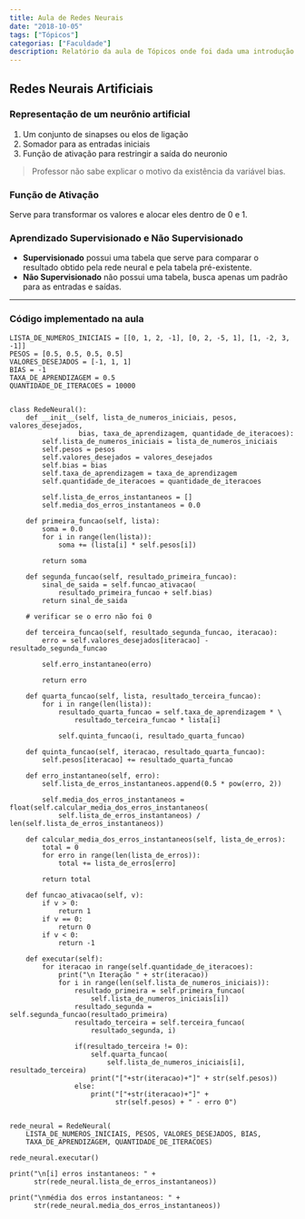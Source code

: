 ```yaml
---
title: Aula de Redes Neurais
date: "2018-10-05"
tags: ["Tópicos"]
categorias: ["Faculdade"]
description: Relatório da aula de Tópicos onde foi dada uma introdução sobre o conceito de redes neurais e uma implementação simples em python
---
```


## Redes Neurais Artificiais

### Representação de um neurônio artificial
1. Um conjunto de sinapses ou elos de ligação
1. Somador para as entradas iniciais
1. Função de ativação para restringir a saída do neuronio

> Professor não sabe explicar o motivo da existência da variável bias.

### Função de Ativação
Serve para transformar os valores e alocar eles dentro de 0 e 1.

### Aprendizado Supervisionado e Não Supervisionado
- **Supervisionado** possui uma tabela que serve para comparar o resultado obtido pela rede neural e pela tabela pré-existente.
- **Não Supervisionado** não possui uma tabela, busca apenas um padrão para as entradas e saídas.

---

### Código implementado na aula

```python{numberLines: true}
LISTA_DE_NUMEROS_INICIAIS = [[0, 1, 2, -1], [0, 2, -5, 1], [1, -2, 3, -1]]
PESOS = [0.5, 0.5, 0.5, 0.5]
VALORES_DESEJADOS = [-1, 1, 1]
BIAS = -1
TAXA_DE_APRENDIZAGEM = 0.5
QUANTIDADE_DE_ITERACOES = 10000


class RedeNeural():
    def __init__(self, lista_de_numeros_iniciais, pesos, valores_desejados,
                 bias, taxa_de_aprendizagem, quantidade_de_iteracoes):
        self.lista_de_numeros_iniciais = lista_de_numeros_iniciais
        self.pesos = pesos
        self.valores_desejados = valores_desejados
        self.bias = bias
        self.taxa_de_aprendizagem = taxa_de_aprendizagem
        self.quantidade_de_iteracoes = quantidade_de_iteracoes

        self.lista_de_erros_instantaneos = []
        self.media_dos_erros_instantaneos = 0.0

    def primeira_funcao(self, lista):
        soma = 0.0
        for i in range(len(lista)):
            soma += (lista[i] * self.pesos[i])

        return soma

    def segunda_funcao(self, resultado_primeira_funcao):
        sinal_de_saida = self.funcao_ativacao(
            resultado_primeira_funcao + self.bias)
        return sinal_de_saida

    # verificar se o erro não foi 0

    def terceira_funcao(self, resultado_segunda_funcao, iteracao):
        erro = self.valores_desejados[iteracao] - resultado_segunda_funcao

        self.erro_instantaneo(erro)

        return erro

    def quarta_funcao(self, lista, resultado_terceira_funcao):
        for i in range(len(lista)):
            resultado_quarta_funcao = self.taxa_de_aprendizagem * \
                resultado_terceira_funcao * lista[i]

            self.quinta_funcao(i, resultado_quarta_funcao)

    def quinta_funcao(self, iteracao, resultado_quarta_funcao):
        self.pesos[iteracao] += resultado_quarta_funcao

    def erro_instantaneo(self, erro):
        self.lista_de_erros_instantaneos.append(0.5 * pow(erro, 2))

        self.media_dos_erros_instantaneos = float(self.calcular_media_dos_erros_instantaneos(
            self.lista_de_erros_instantaneos) / len(self.lista_de_erros_instantaneos))

    def calcular_media_dos_erros_instantaneos(self, lista_de_erros):
        total = 0
        for erro in range(len(lista_de_erros)):
            total += lista_de_erros[erro]

        return total

    def funcao_ativacao(self, v):
        if v > 0:
            return 1
        if v == 0:
            return 0
        if v < 0:
            return -1

    def executar(self):
        for iteracao in range(self.quantidade_de_iteracoes):
            print("\n Iteração " + str(iteracao))
            for i in range(len(self.lista_de_numeros_iniciais)):
                resultado_primeira = self.primeira_funcao(
                    self.lista_de_numeros_iniciais[i])
                resultado_segunda = self.segunda_funcao(resultado_primeira)
                resultado_terceira = self.terceira_funcao(
                    resultado_segunda, i)

                if(resultado_terceira != 0):
                    self.quarta_funcao(
                        self.lista_de_numeros_iniciais[i], resultado_terceira)
                    print("["+str(iteracao)+"]" + str(self.pesos))
                else:
                    print("["+str(iteracao)+"]" +
                          str(self.pesos) + " - erro 0")


rede_neural = RedeNeural(
    LISTA_DE_NUMEROS_INICIAIS, PESOS, VALORES_DESEJADOS, BIAS,
    TAXA_DE_APRENDIZAGEM, QUANTIDADE_DE_ITERACOES)

rede_neural.executar()

print("\n[i] erros instantaneos: " +
      str(rede_neural.lista_de_erros_instantaneos))

print("\nmédia dos erros instantaneos: " +
      str(rede_neural.media_dos_erros_instantaneos))

```